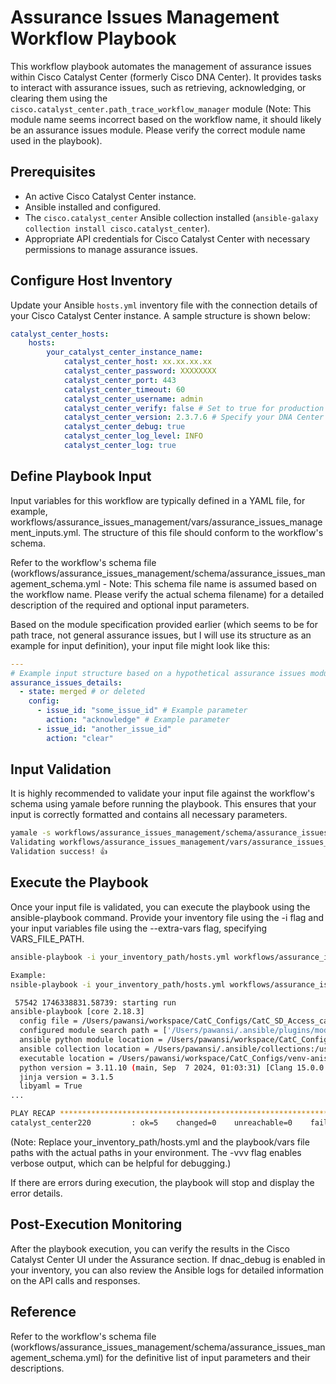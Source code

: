 # Assurance Issues Management Workflow Playbook

This workflow playbook automates the management of assurance issues within Cisco Catalyst Center (formerly Cisco DNA Center). It provides tasks to interact with assurance issues, such as retrieving, acknowledging, or clearing them using the `cisco.catalyst_center.path_trace_workflow_manager` module (Note: This module name seems incorrect based on the workflow name, it should likely be an assurance issues module. Please verify the correct module name used in the playbook).

## Prerequisites

*   An active Cisco Catalyst Center instance.
*   Ansible installed and configured.
*   The `cisco.catalyst_center` Ansible collection installed (`ansible-galaxy collection install cisco.catalyst_center`).
*   Appropriate API credentials for Cisco Catalyst Center with necessary permissions to manage assurance issues.

## Configure Host Inventory

Update your Ansible `hosts.yml` inventory file with the connection details of your Cisco Catalyst Center instance. A sample structure is shown below:

```yaml
catalyst_center_hosts:
    hosts:
        your_catalyst_center_instance_name:
            catalyst_center_host: xx.xx.xx.xx
            catalyst_center_password: XXXXXXXX
            catalyst_center_port: 443
            catalyst_center_timeout: 60
            catalyst_center_username: admin
            catalyst_center_verify: false # Set to true for production with valid certificates
            catalyst_center_version: 2.3.7.6 # Specify your DNA Center version
            catalyst_center_debug: true
            catalyst_center_log_level: INFO
            catalyst_center_log: true
```

## Define Playbook Input
Input variables for this workflow are typically defined in a YAML file, for example, workflows/assurance_issues_management/vars/assurance_issues_management_inputs.yml. The structure of this file should conform to the workflow's schema.

Refer to the workflow's schema file (workflows/assurance_issues_management/schema/assurance_issues_management_schema.yml - Note: This schema file name is assumed based on the workflow name. Please verify the actual schema filename) for a detailed description of the required and optional input parameters.

Based on the module specification provided earlier (which seems to be for path trace, not general assurance issues, but I will use its structure as an example for input definition), your input file might look like this:
```yaml
---
# Example input structure based on a hypothetical assurance issues module
assurance_issues_details:
  - state: merged # or deleted
    config:
      - issue_id: "some_issue_id" # Example parameter
        action: "acknowledge" # Example parameter
      - issue_id: "another_issue_id"
        action: "clear"
```

## Input Validation
It is highly recommended to validate your input file against the workflow's schema using yamale before running the playbook. This ensures that your input is correctly formatted and contains all necessary parameters.

```bash
yamale -s workflows/assurance_issues_management/schema/assurance_issues_management_schema.yml  workflows/assurance_issues_management/vars/assurance_issues_management_inputs.yml 
Validating workflows/assurance_issues_management/vars/assurance_issues_management_inputs.yml...
Validation success! 👍

```
## Execute the Playbook
Once your input file is validated, you can execute the playbook using the ansible-playbook command. Provide your inventory file using the -i flag and your input variables file using the --extra-vars flag, specifying VARS_FILE_PATH.

```bash
ansible-playbook -i your_inventory_path/hosts.yml workflows/assurance_issues_management/playbook/assurance_issues_management_playbook.yml --extra-vars VARS_FILE_PATH=workflows/assurance_issues_management/vars/assurance_issues_management_inputs.yml -vvv

Example:
nsible-playbook -i your_inventory_path/hosts.yml workflows/assurance_issues_management/playbook/assurance_issues_management_playbook.yml --extra-vars VARS_FILE_PATH=workflows/assurance_issues_management/vars/assurance_issues_management_inputs.yml -vvv

 57542 1746338831.58739: starting run
ansible-playbook [core 2.18.3]
  config file = /Users/pawansi/workspace/CatC_Configs/CatC_SD_Access_campus/ansible.cfg
  configured module search path = ['/Users/pawansi/.ansible/plugins/modules', '/usr/share/ansible/plugins/modules']
  ansible python module location = /Users/pawansi/workspace/CatC_Configs/venv-anisible/lib/python3.11/site-packages/ansible
  ansible collection location = /Users/pawansi/.ansible/collections:/usr/share/ansible/collections
  executable location = /Users/pawansi/workspace/CatC_Configs/venv-anisible/bin/ansible-playbook
  python version = 3.11.10 (main, Sep  7 2024, 01:03:31) [Clang 15.0.0 (clang-1500.3.9.4)] (/Users/pawansi/workspace/CatC_Configs/venv-anisible/bin/python)
  jinja version = 3.1.5
  libyaml = True
...

PLAY RECAP ***************************************************************************************************************************************************************************************************************************************
catalyst_center220         : ok=5    changed=0    unreachable=0    failed=0    skipped=4    rescued=0    ignored=0   
```

(Note: Replace your_inventory_path/hosts.yml and the playbook/vars file paths with the actual paths in your environment. The -vvv flag enables verbose output, which can be helpful for debugging.)

If there are errors during execution, the playbook will stop and display the error details.

## Post-Execution Monitoring
After the playbook execution, you can verify the results in the Cisco Catalyst Center UI under the Assurance section. If dnac_debug is enabled in your inventory, you can also review the Ansible logs for detailed information on the API calls and responses.

## Reference
Refer to the workflow's schema file (workflows/assurance_issues_management/schema/assurance_issues_management_schema.yml) for the definitive list of input parameters and their descriptions.
